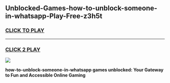 
## Unblocked-Games-how-to-unblock-someone-in-whatsapp-Play-Free-z3h5t
<h3>
<a href="https://premium76.site?title=how-to-unblock-someone-in-whatsapp&ref=18A1">CLICK TO PLAY</a></h3>
<hr>

<h3>
<a href="https://premium76.site?title=how-to-unblock-someone-in-whatsapp&ref=18A1">CLICK 2 PLAY</a>
  
</h3>

<a href="https://premium76.site?title=how-to-unblock-someone-in-whatsapp&ref=18A1"><img src="https://clearcache.store/games.png"></a>


**how-to-unblock-someone-in-whatsapp games unblocked: Your Gateway to Fun and Accessible Online Gaming**
